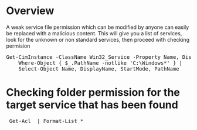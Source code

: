 # Overview
A weak service file permission which can be modified by anyone can easily be replaced with a malicious content.
This will give you a list of services, look for the unknown or non standard services, then proceed with checking permision
<pre>Get-CimInstance -ClassName Win32_Service -Property Name, DisplayName, PathName, StartMode |
    Where-Object { $_.PathName -notlike 'C:\Windows*' } |
    Select-Object Name, DisplayName, StartMode, PathName
</pre>


# Checking folder permission for the target service that has been found

<pre> Get-Acl <File_path> | Format-List *</pre>
